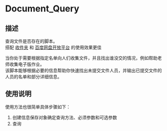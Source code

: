 # Document_Query
## 描述
查询文件是否存在的脚本。
<br>
搭配 [收件夹](http://www.xzc.cn/) 和 [百度网盘开放平台]( https://pan.baidu.com/union/console/applist ) 的使用效果更佳

当你处于需要根据指定名单向人们收集文件，并且找出谁没交的情况，例如帮助老师收集电子版作业。
<br>
该脚本能够根据必要的信息帮助你快速找出未提交文件人员，并输出已提交文件的人员的名单和部分详细信息。
 
## 使用说明
使用方法也很简单具体步骤如下：
1. 创建信息保存对象确定查询方法、必须参数和可选参数
2. 查询


